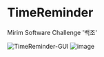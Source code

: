 # TimeReminder
Mirim Software Challenge '백조'<br>

![TimeReminder-GUI](https://user-images.githubusercontent.com/74308793/144621699-b9a8f5ab-ad1d-4a76-99af-dc50287e43d5.png)
![image](https://user-images.githubusercontent.com/80023397/145148780-a7bc13fd-a0f7-4580-88b2-0e1365344788.png)
